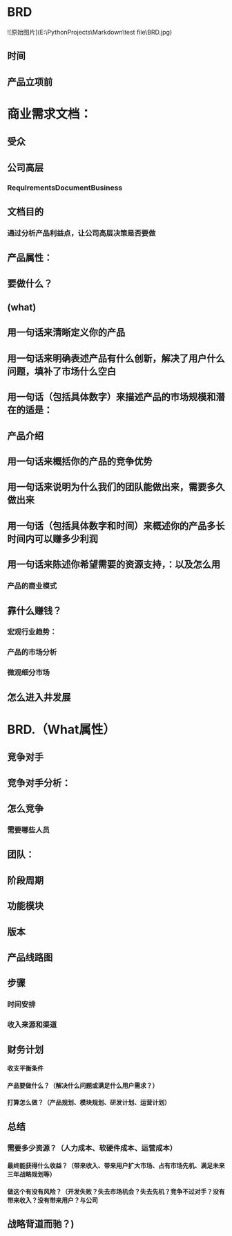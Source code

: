 # BRD

![原始图片](E:\PythonProjects\Markdown\test file\BRD.jpg)

## 时间

## 产品立项前

# 商业需求文档：

## 受众

## 公司高层

### RequlrementsDocumentBusiness

## 文档目的

### 通过分析产品利益点，让公司高层决策是否要做

## 产品属性：

## 要做什么？

## (what)

## 用一句话来清晰定义你的产品

## 用一句话来明确表述产品有什么创新，解决了用户什么问题，填补了市场什么空白

## 用一句话（包括具体数字）来描述产品的市场规模和潜在的适是：

## 产品介绍

## 用一句话来概括你的产品的竞争优势

## 用一句话来说明为什么我们的团队能做出来，需要多久做出来

## 用一句话（包括具体数字和时间）来概述你的产品多长时间内可以赚多少利润

## 用一句话来陈述你希望需要的资源支持，：以及怎么用

### 产品的商业模式

## 靠什么赚钱？

### 宏观行业趋势：

### 产品的市场分析

### 微观细分市场

## 怎么进入井发展

# BRD.（What属性）

## 竞争对手

## 竞争对手分析：

## 怎么竞争

### 需要哪些人员

## 团队：

## 阶段周期

## 功能模块

## 版本

## 产品线路图

## 步骤

### 时间安排

### 收入来源和渠道

## 财务计划

#### 收支平衡条件

#### 产品要做什么？（解决什么问题或满足什么用户需求？）

#### 打算怎么做？（产品规划、模块规划、研发计划、运营计划）

## 总结

### 需要多少资源？（人力成本、软硬件成本、运营成本）

#### 最终能获得什么收益？（带来收入、带来用户扩大市场、占有市场先机、满足未来三年战略规划等）

#### 做这个有没有风险？（开发失败？失去市场机会？失去先机？竞争不过对手？没有带来收入？没有带来用户？与公司

## 战略背道而驰？)

